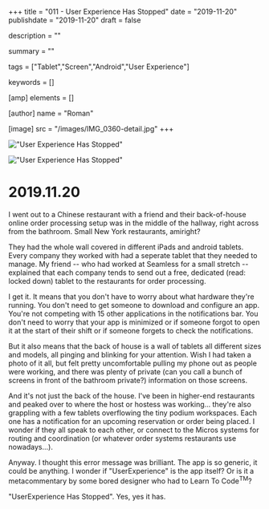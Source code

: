+++
title = "011 - User Experience Has Stopped"
date = "2019-11-20"
publishdate = "2019-11-20"
draft = false

description = ""

summary = ""

tags = ["Tablet","Screen","Android","User Experience"]

keywords = []

[amp]
    elements = []

[author]
    name = "Roman"

[image]
    src = "/images/IMG_0360-detail.jpg"
+++

!["User Experience Has Stopped"](/images/IMG_0360.jpg)

!["User Experience Has Stopped"](/images/IMG_0360-detail.jpg)

# 2019.11.20

I went out to a Chinese restaurant with a friend and their back-of-house online order processing setup was in the middle of the hallway, right across from the bathroom. Small New York restaurants, amiright? 

They had the whole wall covered in different iPads and android tablets. Every company they worked with had a seperate tablet that they needed to manage. My friend -- who had worked at Seamless for a small stretch -- explained that each company tends to send out a free, dedicated (read: locked down) tablet to the restaurants for order processing. 

I get it. It means that you don't have to worry about what hardware they're running. You don't need to get someone to download and configure an app. You're not competing with 15 other applications in the notifications bar. You don't need to worry that your app is minimized or if someone forgot to open it at the start of their shift or if someone forgets to check the notifications. 

But it also means that the back of house is a wall of tablets all different sizes and models, all pinging and blinking for your attention. Wish I had taken a photo of it all, but felt pretty uncomfortable pulling my phone out as people were working, and there was plenty of private (can you call a bunch of screens in front of the bathroom private?) information on those screens.

And it's not just the back of the house. I've been in higher-end restaurants and peaked over to where the host or hostess was working... they're also grappling with a few tablets overflowing the tiny podium workspaces. Each one has a notification for an upcoming reservation or order being placed. I wonder if they all speak to each other, or connect to the Micros systems for routing and coordination (or whatever order systems restaurants use nowadays...).

Anyway. I thought this error message was brilliant. The app is so generic, it could be anything. I wonder if "UserExperience" is the app itself? Or is it a metacommentary by some bored designer who had to Learn To Code<sup>TM</sup>?

"UserExperience Has Stopped". Yes, yes it has. 